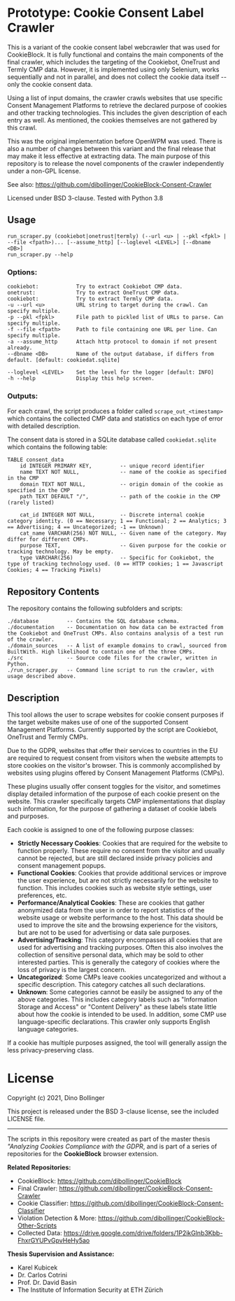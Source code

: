 # Prototype: Cookie Consent Label Crawler

This is a variant of the cookie consent label webcrawler that was used for CookieBlock. It is fully functional and contains the main components of the final crawler, which includes the targeting of the Cookiebot, OneTrust and Termly CMP data. However, it is implemented using only Selenium, works sequentially and not in parallel, and does not collect the cookie data itself -- only the cookie consent data.

Using a list of input domains, the crawler crawls websites that use specific Consent Management Platforms to 
retrieve the declared purpose of cookies and other tracking technologies. This includes the given description 
of each entry as well. As mentioned, the cookies themselves are not gathered by this crawl.

This was the original implementation before OpenWPM was used. There is also a number of changes between this variant and the final release that may make it less effective at extracting data. The main purpose of this repository is to release the novel components of the crawler independently under a non-GPL license. 

See also: https://github.com/dibollinger/CookieBlock-Consent-Crawler

Licensed under BSD 3-clause. Tested with Python 3.8

## Usage
    run_scraper.py (cookiebot|onetrust|termly) (--url <u> | --pkl <fpkl> | --file <fpath>)... [--assume_http] [--loglevel <LEVEL>] [--dbname <DB>]
    run_scraper.py --help

### Options:
    cookiebot:            Try to extract Cookiebot CMP data.
    onetrust:             Try to extract OneTrust CMP data. 
    cookiebot:            Try to extract Termly CMP data.
    -u --url <u>          URL string to target during the crawl. Can specify multiple.
    -p --pkl <fpkl>       File path to pickled list of URLs to parse. Can specify multiple.
    -f --file <fpath>     Path to file containing one URL per line. Can specify multiple.
    -a --assume_http      Attach http protocol to domain if not present already.
    --dbname <DB>         Name of the output database, if differs from default. [default: cookiedat.sqlite]

    --loglevel <LEVEL>    Set the level for the logger [default: INFO]
    -h --help             Display this help screen.

### Outputs:

For each crawl, the script produces a folder called `scrape_out_<timestamp>` which contains 
the collected CMP data and statistics on each type of error with detailed description.

The consent data is stored in a SQLite database called `cookiedat.sqlite` which contains the
following table:

    TABLE consent_data
        id INTEGER PRIMARY KEY,         -- unique record identifier
        name TEXT NOT NULL,             -- name of the cookie as specified in the CMP
        domain TEXT NOT NULL,           -- origin domain of the cookie as specified in the CMP
        path TEXT DEFAULT "/",          -- path of the cookie in the CMP (rarely listed)

        cat_id INTEGER NOT NULL,        -- Discrete internal cookie category identity. (0 == Necessary; 1 == Functional; 2 == Analytics; 3 == Advertising; 4 == Uncategorized; -1 == Unknown)
        cat_name VARCHAR(256) NOT NULL, -- Given name of the category. May differ for different CMPs.
        purpose TEXT,                   -- Given purpose for the cookie or tracking technology. May be empty.
        type VARCHAR(256)               -- Specific for Cookiebot, the type of tracking technology used. (0 == HTTP cookies; 1 == Javascript Cookies; 4 == Tracking Pixels)


## Repository Contents
The repository contains the following subfolders and scripts:

    ./database         -- Contains the SQL database schema.
    ./documentation    -- Documentation on how data can be extracted from the Cookiebot and OneTrust CMPs. Also contains analysis of a test run of the crawler.
    ./domain_sources   -- A list of example domains to crawl, sourced from BuiltWith. High likelihood to contain one of the three CMPs.
    ./src              -- Source code files for the crawler, written in Python.
    ./run_scraper.py   -- Command line script to run the crawler, with usage described above.

## Description

This tool allows the user to scrape websites for cookie consent purposes if 
the target website makes use of one of the supported Consent Management Platforms.
Currently supported by the script are Cookiebot, OneTrust and Termly CMPs. 

Due to the GDPR, websites that offer their services to countries in the EU 
are required to request consent from visitors when the website attempts to 
store cookies on the visitor's browser. This is commonly accomplished by
websites using plugins offered by Consent Management Platforms (CMPs).

These plugins usually offer consent toggles for the visitor, and sometimes 
display detailed information of the purpose of each cookie present on the website. 
This crawler specifically targets CMP implementations that display such information,
for the purpose of gathering a dataset of cookie labels and purposes.

Each cookie is assigned to one of the following purpose classes:

* __Strictly Necessary Cookies__: Cookies that are required for the website to function 
    properly. These require no consent from the visitor and usually cannot be rejected, 
    but are still declared inside privacy policies and consent management popups.
* __Functional Cookies__: Cookies that provide additional services or improve the user 
    experience, but are not strictly necessarily for the website to function. This 
    includes cookies such as website style settings, user preferences, etc. 
* __Performance/Analytical Cookies__: These are cookies that gather anonymized data 
    from the user in order to report statistics of the website usage or website 
    performance to the host. This data should be used to improve the site and the 
    browsing experience for the visitors, but are not to be used for advertising 
    or data sale purposes.
* __Advertising/Tracking__: This category encompasses all cookies that are used 
    for advertising and tracking purposes. Often this also involves the collection
    of sensitive personal data, which may be sold to other interested parties. 
    This is generally the category of cookies where the loss of privacy is the largest
    concern.
* __Uncategorized__: Some CMPs leave cookies uncategorized and without a specific
    description. This category catches all such declarations.
* __Unknown__: Some categories cannot be easily be assigned to any of the above categories. 
    This includes category labels such as "Information Storage and Access" or "Content Delivery" 
    as these labels state little about how the cookie is intended to be used. In addition,
    some CMP use language-specific declarations. This crawler only supports English language
    categories.

If a cookie has multiple purposes assigned, the tool will generally assign the less 
privacy-preserving class.

# License

Copyright (c) 2021, Dino Bollinger

This project is released under the BSD 3-clause license, see the included LICENSE file.

----

The scripts in this repository were created as part of the master thesis *"Analyzing Cookies Compliance with the GDPR*, 
and is part of a series of repositories for the __CookieBlock__ browser extension.

__Related Repositories:__
* CookieBlock: https://github.com/dibollinger/CookieBlock
* Final Crawler: https://github.com/dibollinger/CookieBlock-Consent-Crawler
* Cookie Classifier: https://github.com/dibollinger/CookieBlock-Consent-Classifier
* Violation Detection & More: https://github.com/dibollinger/CookieBlock-Other-Scripts 
* Collected Data: https://drive.google.com/drive/folders/1P2ikGlnb3Kbb-FhxrGYUPvGpvHeHy5ao

__Thesis Supervision and Assistance:__
* Karel Kubicek
* Dr. Carlos Cotrini
* Prof. Dr. David Basin
* The Institute of Information Security at ETH Zürich
